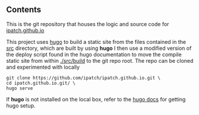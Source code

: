 <a id="contents"></a>

## Contents

This is the git repository that houses the logic and source code for [ipatch.github.io](https://ipatch.github.io)

This project uses [hugo](https://gohugo.io/) to build a static site from the files contained in the [src](https://github.com/ipatch/ipatch.github.io/tree/master/src) directory, which are built by using **hugo**  I then use a modified version of the deploy script found in the hugo documentation to move the compile static site from within [./src/build]() to the git repo root.  The repo can be cloned and experimented with locally

```shell
git clone https://github.com/ipatch/ipatch.github.io.git \
cd ipatch.github.io.git/ \
hugo serve
```

If **hugo** is not installed on the local box, refer to the [hugo docs](https://gohugo.io/getting-started/installing/) for getting hugo setup.
